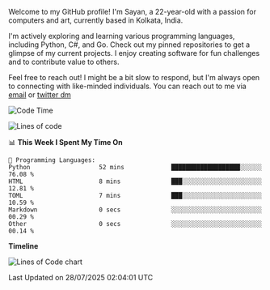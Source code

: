 Welcome to my GitHub profile! I'm Sayan, a 22-year-old with a passion for computers and art, currently based in Kolkata, India.

I'm actively exploring and learning various programming languages, including Python, C#, and Go. Check out my pinned repositories to get a glimpse of my current projects. I enjoy creating software for fun challenges and to contribute value to others.

Feel free to reach out! I might be a bit slow to respond, but I'm always open to connecting with like-minded individuals. You can reach out to me via [email](mailto:me@sayanbiswas.in) or [twitter dm](https://twitter.com/TheDankDel)

<!--START_SECTION:waka-->
![Code Time](http://img.shields.io/badge/Code%20Time-2%2C305%20hrs%2011%20mins-blue)

![Lines of code](https://img.shields.io/badge/From%20Hello%20World%20I%27ve%20Written-12.8%20million%20lines%20of%20code-blue)

📊 **This Week I Spent My Time On** 

```text
💬 Programming Languages: 
Python                   52 mins             ███████████████████░░░░░░   76.08 % 
HTML                     8 mins              ███░░░░░░░░░░░░░░░░░░░░░░   12.81 % 
TOML                     7 mins              ███░░░░░░░░░░░░░░░░░░░░░░   10.59 % 
Markdown                 0 secs              ░░░░░░░░░░░░░░░░░░░░░░░░░   00.29 % 
Other                    0 secs              ░░░░░░░░░░░░░░░░░░░░░░░░░   00.14 % 
```

**Timeline**

![Lines of Code chart](https://raw.githubusercontent.com/Dank-del/Dank-del/main/assets/bar_graph.png)


 Last Updated on 28/07/2025 02:04:01 UTC
<!--END_SECTION:waka-->
